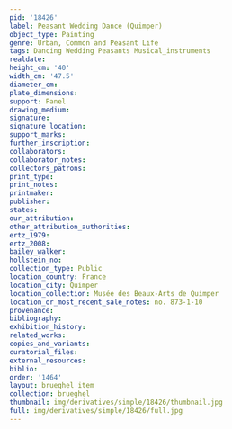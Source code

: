 ```yaml
---
pid: '18426'
label: Peasant Wedding Dance (Quimper)
object_type: Painting
genre: Urban, Common and Peasant Life
tags: Dancing Wedding Peasants Musical_instruments
realdate: 
height_cm: '40'
width_cm: '47.5'
diameter_cm: 
plate_dimensions: 
support: Panel
drawing_medium: 
signature: 
signature_location: 
support_marks: 
further_inscription: 
collaborators: 
collaborator_notes: 
collectors_patrons: 
print_type: 
print_notes: 
printmaker: 
publisher: 
states: 
our_attribution: 
other_attribution_authorities: 
ertz_1979: 
ertz_2008: 
bailey_walker: 
hollstein_no: 
collection_type: Public
location_country: France
location_city: Quimper
location_collection: Musée des Beaux-Arts de Quimper
location_or_most_recent_sale_notes: no. 873-1-10
provenance: 
bibliography: 
exhibition_history: 
related_works: 
copies_and_variants: 
curatorial_files: 
external_resources: 
biblio: 
order: '1464'
layout: brueghel_item
collection: brueghel
thumbnail: img/derivatives/simple/18426/thumbnail.jpg
full: img/derivatives/simple/18426/full.jpg
---
```

